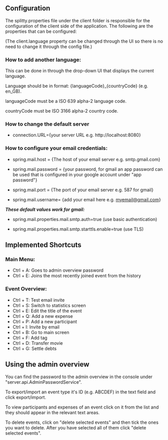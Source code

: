 ## Configuration

The splitty.properties file under the client folder is responsible for the configuration of the client side of the application. 
The following are the properties that can be configured:

(The client.language property can be changed through the UI so there is no need to change it through the config file.)

### **How to add another language:**

This can be done in through the drop-down UI that displays the current language.

Language should be in format: {languageCode}_{countryCode} (e.g. en_GB).

languageCode must be a ISO 639 alpha-2 language code.

countryCode must be ISO 3166 alpha-2 country code.


### **How to change the default server**

* connection.URL={your server URL e.g. http://localhost:8080}

### **How to configure your email credentials:**

 * spring.mail.host = {The host of your email server e.g. smtp.gmail.com}

 * spring.mail.password = {your password, for gmail an app password can be used that is configured in your google account under "app password"}

 * spring.mail.port = {The port of your email server e.g. 587 for gmail}
 * spring.mail.username= {add your email here e.g. myemail@gmail.com}

_**These default values work for gmail:**_

 * spring.mail.properties.mail.smtp.auth=true (use basic authentication)

 * spring.mail.properties.mail.smtp.starttls.enable=true (use TLS)

## **Implemented Shortcuts** 

### **Main Menu:**
* Ctrl + A: Goes to admin overview password
* Ctrl + E: Joins the most recently joined event from the history

### **Event Overview:**
* Ctrl + T: Test email invite 
* Ctrl + S: Switch to statistics screen 
* Ctrl + E: Edit the title of the event 
* Ctrl + Q: Add a new expense 
* Ctrl + P: Add a new participant 
* Ctrl + I: Invite by email 
* Ctrl + B: Go to main screen 
* Ctrl + F: Add tag 
* Ctrl + D: Transfer movie 
* Ctrl + G: Settle debts 

## **Using the admin overview**
You can find the password to the admin overview in the console under "server.api.AdminPasswordService".

To export/import an event type it's ID (e.g. ABCDEF) in the text field and click export/import.

To view participants and expenses of an event click on it from the list and they should appear in the relevant text areas.

To delete events, click on "delete selected events" and then tick the ones you want to delete. After you have selected all of them click "delete selected events".